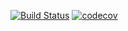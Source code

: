 [![Build Status](https://travis-ci.org/burovytsky/job4j_design.svg?branch=master)](https://travis-ci.org/burovytsky/job4j_design)
[![codecov](https://codecov.io/gh/burovytsky/job4j_design/branch/master/graph/badge.svg)](https://codecov.io/gh/burovytsky/job4j_design)